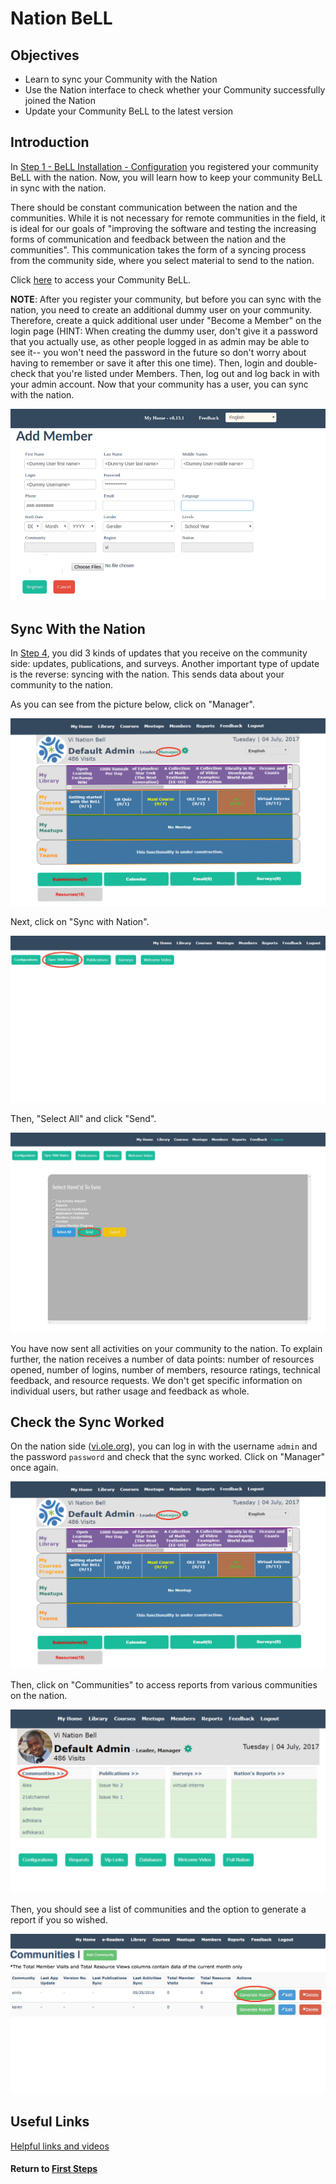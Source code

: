 # Nation BeLL

## Objectives

* Learn to sync your Community with the Nation
* Use the Nation interface to check whether your Community successfully joined the Nation
* Update your Community BeLL to the latest version

## Introduction

In [Step 1 - BeLL Installation - Configuration](in-configurations.md) you registered your community BeLL with the nation. Now, you will learn how to keep your community BeLL in sync with the nation.

There should be constant communication between the nation and the communities. While it is not necessary for remote communities in the field, it is ideal for our goals of "improving the software and testing the increasing forms of communication and feedback between the nation and the communities". This communication takes the form of a syncing process from the community side, where you select material to send to the nation.

Click [here](http://127.0.0.1:5985/apps/_design/bell/MyApp/index.html) to access your Community BeLL.

**NOTE**: After you register your community, but before you can sync with the nation, you need to create an additional dummy user on your community. Therefore, create a quick additional user under "Become a Member" on the login page (HINT: When creating the dummy user, don't give it a password that you actually use, as other people logged in as admin may be able to see it-- you won't need the password in the future so don't worry about having to remember or save it after this one time). Then, login and double-check that you're listed under Members. Then, log out and log back in with your admin account. Now that your community has a user, you can sync with the nation.

![Clicking on "Dummy User"](images/in-nation-add-dummy.png "Dummy User")

## Sync With the Nation

In [Step 4](bellapps.md#Different_Kinds_of_Updates_to_Your_Community), you did 3 kinds of updates that you receive on the community side: updates, publications, and surveys. Another important type of update is the reverse: syncing with the nation. This sends data about your community to the nation.

As you can see from the picture below, click on "Manager".

![Clicking on "Manager"](images/in-nation-manager.png "Dashboard in your localhost")

Next, click on "Sync with Nation".

![Clicking on "Sync with Nation"](images/in-nation-sync.png "Community Manage Page in your localhost")

Then, "Select All" and click "Send".

![Clicking on "Select All" and "Send"](images/in-nation-sync-send.png "Community Manage Page in your localhost")

You have now sent all activities on your community to the nation. To explain further, the nation receives a number of data points: number of resources opened, number of logins, number of members, resource ratings, technical feedback, and resource requests. We don't get specific information on individual users, but rather usage and feedback as whole.

## Check the Sync Worked

On the nation side ([vi.ole.org](http://vi.ole.org)), you can log in with the username `admin` and the password `password` and check that the sync worked. Click on "Manager" once again.

![Clicking on "Manager" after logging in to the nation](images/in-nation-manager.png "Dashboard in ole site")

Then, click on "Communities" to access reports from various communities on the nation.

![Clicking on "Communities"](images/in-nation-communities.png "Community Manage Page in ole site")

Then, you should see a list of communities and the option to generate a report if you so wished.

![Generate Report](images/in-nation-report.png "Communities Requests Page in ole site")

## Useful Links

[Helpful links and videos](faq.md#Helpful_Links)

#### Return to [First Steps](firststeps.md#Step_7_-_Nation_BeLL)